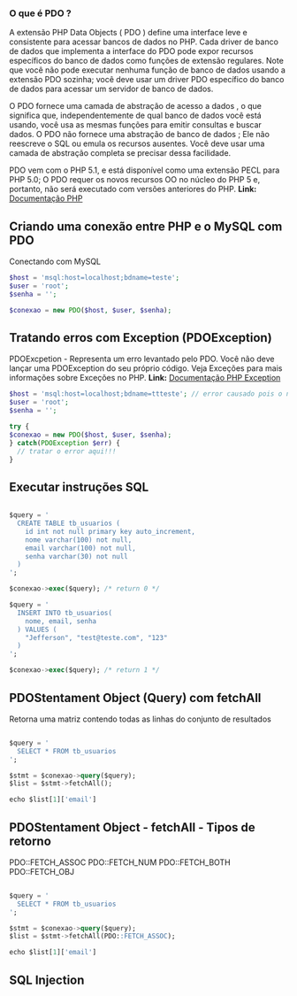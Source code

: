 ### O que é PDO ?

A extensão PHP Data Objects ( PDO ) define uma interface leve e consistente para acessar bancos de dados no PHP. Cada driver de banco de dados que implementa a interface do PDO pode expor recursos específicos do banco de dados como funções de extensão regulares. Note que você não pode executar nenhuma função de banco de dados usando a extensão PDO sozinha; você deve usar um driver PDO específico do banco de dados para acessar um servidor de banco de dados.

O PDO fornece uma camada de abstração de acesso a dados , o que significa que, independentemente de qual banco de dados você está usando, você usa as mesmas funções para emitir consultas e buscar dados. O PDO não fornece uma abstração de banco de dados ; Ele não reescreve o SQL ou emula os recursos ausentes. Você deve usar uma camada de abstração completa se precisar dessa facilidade.

PDO vem com o PHP 5.1, e está disponível como uma extensão PECL para PHP 5.0; O PDO requer os novos recursos OO no núcleo do PHP 5 e, portanto, não será executado com versões anteriores do PHP.
**Link:** [Documentação PHP](https://www.php.net/manual/pt_BR/intro.pdo.php)

## Criando uma conexão entre PHP e o MySQL com PDO

Conectando com MySQL

```php
$host = 'msql:host=localhost;bdname=teste';
$user = 'root';
$senha = '';

$conexao = new PDO($host, $user, $senha);

```

## Tratando erros com Exception (PDOException)

PDOExcpetion - Representa um erro levantado pelo PDO. Você não deve lançar uma PDOException do seu próprio código. Veja Exceções para mais informações sobre Exceções no PHP.
**Link:** [Documentação PHP Exception](https://www.php.net/manual/pt_BR/class.pdoexception.php)

```php
$host = 'msql:host=localhost;bdname=ttteste'; // error causado pois o nome do banco de dados esta errado
$user = 'root';
$senha = '';

try {
$conexao = new PDO($host, $user, $senha);
} catch(PDOException $err) {
  // tratar o error aqui!!!
}
```

## Executar instruções SQL

```sql

$query = '
  CREATE TABLE tb_usuarios (
    id int not null primary key auto_increment,
    nome varchar(100) not null,
    email varchar(100) not null,
    senha varchar(30) not null
  )
';

$conexao->exec($query); /* return 0 */

$query = '
  INSERT INTO tb_usuarios(
    nome, email, senha
  ) VALUES (
    "Jefferson", "test@teste.com", "123"
  )
';

$conexao->exec($query); /* return 1 */
```

## PDOStentament Object (Query) com fetchAll

Retorna uma matriz contendo todas as linhas do conjunto de resultados

```sql

$query = '
  SELECT * FROM tb_usuarios
';

$stmt = $conexao->query($query);
$list = $stmt->fetchAll();

echo $list[1]['email']
```

## PDOStentament Object - fetchAll - Tipos de retorno

PDO::FETCH_ASSOC
PDO::FETCH_NUM
PDO::FETCH_BOTH
PDO::FETCH_OBJ

```sql

$query = '
  SELECT * FROM tb_usuarios
';

$stmt = $conexao->query($query);
$list = $stmt->fetchAll(PDO::FETCH_ASSOC);

echo $list[1]['email']
```

## SQL Injection
